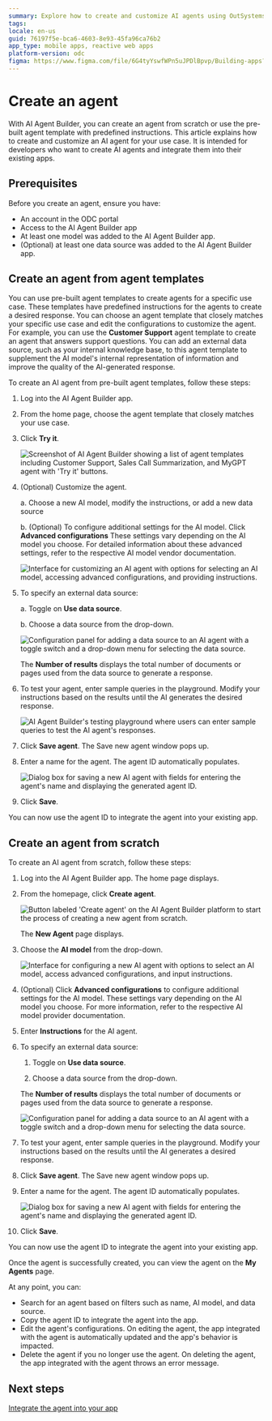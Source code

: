 ```yaml
---
summary: Explore how to create and customize AI agents using OutSystems Developer Cloud (ODC) and AI Agent Builder.
tags:
locale: en-us
guid: 76197f5e-bca6-4603-8e93-45fa96ca76b2
app_type: mobile apps, reactive web apps
platform-version: odc
figma: https://www.figma.com/file/6G4tyYswfWPn5uJPDlBpvp/Building-apps?type=design&node-id=5075%3A166&mode=design&t=FeG7qG63nCPS3Mxp-1
---
```

# Create an agent

With AI Agent Builder, you can create an agent from scratch or use the pre-built agent template with predefined instructions. This article explains how to create and customize an AI agent for your use case. It is intended for developers who want to create AI agents and integrate them into their existing apps.

## Prerequisites

Before you create an agent, ensure you have:

* An account in the ODC portal
* Access to the AI Agent Builder app
* At least one model was added to the AI Agent Builder app.
* (Optional) at least one data source was added to the AI Agent Builder app.

## Create an agent from agent templates

You can use pre-built agent templates to create agents for a specific use case. These templates have predefined instructions for the agents to create a desired response. You can choose an agent template that closely matches your specific use case and edit the configurations to customize the agent. For example, you can use the **Customer Support** agent template to create an agent that answers support questions. You can add an external data source, such as your internal knowledge base, to this agent template to supplement the AI model's internal representation of information and improve the quality of the AI-generated response.

To create an AI agent from pre-built agent templates, follow these steps:

1. Log into the AI Agent Builder app.

1. From the home page, choose the agent template that closely matches your use case.

1. Click **Try it**.

    ![Screenshot of AI Agent Builder showing a list of agent templates including Customer Support, Sales Call Summarization, and MyGPT agent with 'Try it' buttons.](images/agent-template-list-ai.png "Agent Template Selection")

1. (Optional) Customize the agent.

    a. Choose a new AI model, modify the instructions, or add a new data source

    b. (Optional) To configure additional settings for the AI model. Click **Advanced configurations**  These settings vary depending on the AI model you choose. For detailed information about these advanced settings, refer to the respective AI model vendor documentation.

    ![Interface for customizing an AI agent with options for selecting an AI model, accessing advanced configurations, and providing instructions.](images/customize-agent-ai.png "Customize Agent Interface")

1. To specify an external data source:

    a. Toggle on **Use data source**.

    b. Choose a data source from the drop-down.

    ![Configuration panel for adding a data source to an AI agent with a toggle switch and a drop-down menu for selecting the data source.](images/config-data-source-ai.png "Data Source Configuration")

    The **Number of results** displays the total number of documents or pages used from the data source to generate a response.

1. To test your agent, enter sample queries in the playground. Modify your instructions based on the results until the AI generates the desired response.

    ![AI Agent Builder's testing playground where users can enter sample queries to test the AI agent's responses.](images/test-agent-playground-ai.png "Agent Testing Playground")

1. Click **Save agent**. The Save new agent window pops up.

1. Enter a name for the agent. The agent ID automatically populates.

    ![Dialog box for saving a new AI agent with fields for entering the agent's name and displaying the generated agent ID.](images/save-agent-id-ai.png "Save New Agent Dialog")

1. Click **Save**.

You can now use the agent ID to integrate the agent into your existing app.

## Create an agent from scratch

To create an AI agent from scratch, follow these steps:

1. Log into the AI Agent Builder app.
The home page displays.

1. From the homepage, click **Create agent**.

    ![Button labeled 'Create agent' on the AI Agent Builder platform to start the process of creating a new agent from scratch.](images/create-agent-ai.png "Create New Agent Button")

    The **New Agent** page displays.

1. Choose the **AI model** from the drop-down.

    ![Interface for configuring a new AI agent with options to select an AI model, access advanced configurations, and input instructions.](images/config-new-agent-ai.png "New Agent Configuration Interface")

1. (Optional) Click **Advanced configurations** to configure additional settings for the AI model. These settings vary depending on the AI model you choose. For more information, refer to the respective AI model provider documentation.

1. Enter **Instructions** for the AI agent.

1. To specify an external data source:

    1. Toggle on **Use data source**.

    1. Choose a data source from the drop-down.

    The **Number of results** displays the total number of documents or pages used from the data source to generate a response.

    ![Configuration panel for adding a data source to an AI agent with a toggle switch and a drop-down menu for selecting the data source.](images/number-of-results-ai.png "Data Source Configuration")

1. To test your agent, enter sample queries in the playground. Modify your instructions based on the results until the AI generates a desired response.

1. Click **Save agent**. The Save new agent window pops up.

1. Enter a name for the agent. The agent ID automatically populates.

    ![Dialog box for saving a new AI agent with fields for entering the agent's name and displaying the generated agent ID.](images/save-agent-id-ai.png "Save New Agent Dialog")

1. Click **Save**.

You can now use the agent ID to integrate the agent into your existing app.

Once the agent is successfully created, you can view the agent on the **My Agents** page.

At any point, you can:

* Search for an agent based on filters such as name, AI model, and data source.
* Copy the agent ID to integrate the agent into the app.
* Edit the agent's configurations. On editing the agent, the app integrated with the agent is automatically updated and the app's behavior is impacted.
* Delete the agent if you no longer use the agent. On deleting the agent, the app integrated with the agent throws an error message.

## Next steps

[Integrate the agent into your app](integrate-agent.md)
